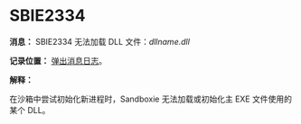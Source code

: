 # SBIE2334

**消息：** SBIE2334 无法加载 DLL 文件：_dllname.dll_

**记录位置：** [弹出消息日志](PopupMessageLog.md)。

**解释：**

在沙箱中尝试初始化新进程时，Sandboxie 无法加载或初始化主 EXE 文件使用的某个 DLL。